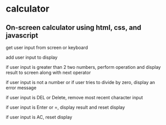 # calculator
## On-screen calculator using html, css, and javascript

get user input from screen or keyboard

add user input to display

if user input is greater than 2 two numbers, perform operation and display result to screen along with next operator

if user input is not a number or if user tries to divide by zero, display an error message

if user input is DEL or Delete, remove most recent character input

if user input is Enter or =, display result and reset display

if user input is AC, reset display
